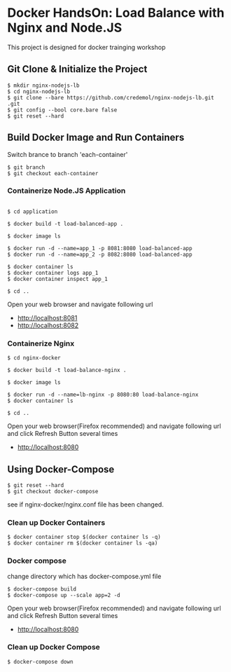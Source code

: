 # Docker HandsOn: Load Balance with Nginx and Node.JS
This project is designed for docker trainging workshop


## Git Clone & Initialize the Project
```
$ mkdir nginx-nodejs-lb
$ cd nginx-nodejs-lb
$ git clone --bare https://github.com/credemol/nginx-nodejs-lb.git .git
$ git config --bool core.bare false
$ git reset --hard
```

## Build Docker Image and Run Containers
Switch brance to branch 'each-container'

```
$ git branch
$ git checkout each-container
```

### Containerize Node.JS Application 
```

$ cd application

$ docker build -t load-balanced-app .

$ docker image ls

$ docker run -d --name=app_1 -p 8081:8080 load-balanced-app
$ docker run -d --name=app_2 -p 8082:8080 load-balanced-app

$ docker container ls
$ docker container logs app_1
$ docker container inspect app_1

$ cd ..
```
Open your web browser and navigate following url
* [http://localhost:8081](http://localhost:8081)
* [http://localhost:8082](http://localhost:8082)

### Containerize Nginx
```
$ cd nginx-docker

$ docker build -t load-balance-nginx .

$ docker image ls

$ docker run -d --name=lb-nginx -p 8080:80 load-balance-nginx
$ docker container ls

$ cd ..
```

Open your web browser(Firefox recommended) and navigate following url and click Refresh Button several times
* [http://localhost:8080](http://localhost:8080)

## Using Docker-Compose

```
$ git reset --hard
$ git checkout docker-compose
```

see if nginx-docker/nginx.conf file has been changed.

### Clean up Docker Containers 
```
$ docker container stop $(docker container ls -q)
$ docker container rm $(docker container ls -qa)
```

### Docker compose
change directory which has docker-compose.yml file

```
$ docker-compose build
$ docker-compose up --scale app=2 -d
```

Open your web browser(Firefox recommended) and navigate following url and click Refresh Button several times
* [http://localhost:8080](http://localhost:8080)

### Clean up Docker Compose
```
$ docker-compose down
```
